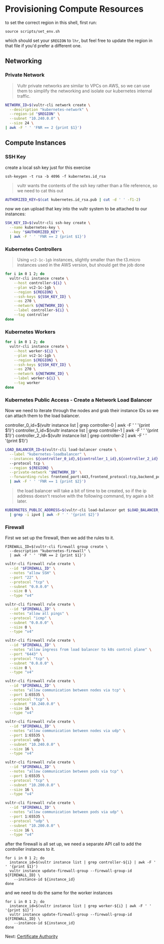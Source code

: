 # Provisioning Compute Resources

to set the correct region in this shell, first run:

```
source scripts/set_env.sh
```

which should set your `$REGION` to `lhr`, but feel free to update the region in that file if you'd prefer a different one.

## Networking

### Private Network

> Vultr private networks are similar to VPCs on AWS, so we can use them to simplify the networking and isolate our kubernetes internal traffic.

```sh
NETWORK_ID=$(vultr-cli network create \
  --description "kubernetes-network" \
  --region-id "$REGION" \
  --subnet "10.240.0.0" \
  --size 24 \
| awk -F ' ' 'FNR == 2 {print $1}')
```

## Compute Instances

### SSH Key

create a local ssh key just for this exercise

```
ssh-keygen -t rsa -b 4096 -f kubernetes.id_rsa
```

> vultr wants the contents of the ssh key rather than a file reference, so we need to cat this out

```sh
AUTHORIZED_KEY=$(cat kubernetes.id_rsa.pub | cut -d ' ' -f1-2)
```

now we can upload that key into the vultr system to be attached to our instances:

```sh
SSH_KEY_ID=$(vultr-cli ssh-key create \
  --name kubernetes-key \
  --key "$AUTHORIZED_KEY" \
  | awk -F ' ' 'FNR == 2 {print $1}')
```

### Kubernetes Controllers

> Using `vc2-1c-1gb` instances, slightly smaller than the t3.micro instances used in the AWS version, but should get the job done

```sh
for i in 0 1 2; do
  vultr-cli instance create \
    --host controller-${i} \
    --plan vc2-1c-1gb \
    --region ${REGION} \
    --ssh-keys ${SSH_KEY_ID} \
    --os 270 \
    --network ${NETWORK_ID} \
    --label controller-${i} \
    --tag controller
done
```

### Kubernetes Workers

```sh
for i in 0 1 2; do
  vultr-cli instance create \
    --host worker-${i} \
    --plan vc2-1c-1gb \
    --region ${REGION} \
    --ssh-keys ${SSH_KEY_ID} \
    --os 270 \
    --network ${NETWORK_ID} \
    --label worker-${i} \
    --tag worker
done
```

### Kubernetes Public Access - Create a Network Load Balancer

Now we need to iterate through the nodes and grab their instance IDs so we can attach them to the load balancer.

controller_0_id=$(vultr instance list | grep controller-0 | awk -F ' ' '{print $1}')
controller_1_id=$(vultr instance list | grep controller-1 | awk -F ' ' '{print $1}')
controller_2_id=$(vultr instance list | grep controller-2 | awk -F ' ' '{print $1}')


```sh
LOAD_BALANCER_ID=$(vultr-cli load-balancer create \
  --label "kubernetes-loadbalancer" \
  --instances ${controller_0_id},${controller_1_id},${controller_2_id}
  --protocol tcp \
  --region ${REGION} \
  --private-network "$NETWORK_ID" \
  --forwarding-rules frontend_port:443,frontend_protocol:tcp,backend_port:6443,backend_protocol:tcp
  | awk -F ' ' 'FNR == 1 {print $2}')
```

> the load balancer will take a bit of time to be created, so if the ip address doesn't resolve with the following command, try again a bit later.

```sh
KUBERNETES_PUBLIC_ADDRESS=$(vultr-cli load-balancer get $LOAD_BALANCER_ID \
  | grep -i ipv4 | awk -F ' ' '{print $2}')
```

### Firewall

First we set up the firewall, then we add the rules to it.

```
FIREWALL_ID=$(vultr-cli firewall group create \
  --description "kubernetes-firewall" \
  | awk -F ' ' 'FNR == 2 {print $1}')

```

```sh
vultr-cli firewall rule create \
  --id "$FIREWALL_ID" \
  --notes "allow SSH" \
  --port "22" \
  --protocol "tcp" \
  --subnet "0.0.0.0" \
  --size 0 \
  --type "v4"
```

```sh
vultr-cli firewall rule create \
  --id "$FIREWALL_ID" \
  --notes "allow all pings" \
  --protocol "icmp" \
  --subnet "0.0.0.0" \
  --size 0 \
  --type "v4"
```

```sh
vultr-cli firewall rule create \
  --id "$FIREWALL_ID" \
  --notes "allow ingress from load balancer to k8s control plane" \
  --port "6443" \
  --protocol "tcp" \
  --subnet "0.0.0.0" \
  --size 0 \
  --type "v4"
```

```sh
vultr-cli firewall rule create \
  --id "$FIREWALL_ID" \
  --notes "allow communication between nodes via tcp" \
  --port 1:65535 \
  --protocol "tcp" \
  --subnet "10.240.0.0" \
  --size 16 \
  --type "v4"
```

```sh
vultr-cli firewall rule create \
  --id "$FIREWALL_ID" \
  --notes "allow communication between nodes via udp" \
  --port 1:65535 \
  --protocol udp \
  --subnet "10.240.0.0" \
  --size 16 \
  --type "v4"
```

```sh
vultr-cli firewall rule create \
  --id "$FIREWALL_ID" \
  --notes "allow communication between pods via tcp" \
  --port 1:65535 \
  --protocol "tcp" \
  --subnet "10.200.0.0" \
  --size 16 \
  --type "v4"
```

```sh
vultr-cli firewall rule create \
  --id "$FIREWALL_ID" \
  --notes "allow communication between pods via udp" \
  --port 1:65535 \
  --protocol "udp" \
  --subnet "10.200.0.0" \
  --size 16 \
  --type "v4"
```

after the firewall is all set up, we need a separate API call to add the controller instances to it.

```
for i in 0 1 2; do
  instance_id=$(vultr instance list | grep controller-${i} | awk -F ' ' '{print $1}')
  vultr instance update-firewall-group --firewall-group-id ${FIREWALL_ID} \
    --instance-id ${instance_id}
done
```

and we need to do the same for the worker instances

```
for i in 0 1 2; do
  instance_id=$(vultr instance list | grep worker-${i} | awk -F ' ' '{print $1}')
  vultr instance update-firewall-group --firewall-group-id ${FIREWALL_ID} \
    --instance-id ${instance_id}
done
```

Next: [Certificate Authority](04-certificate-authority.md)

